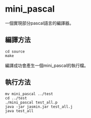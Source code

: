 # mini_pascal
一個實現部分pascal語言的編譯器。

## 編譯方法
```
cd source
make
```
編譯成功會產生一個mini_pascal的執行檔。

## 執行方法
```
mv mini_pascal ../test
cd ../test
./mini_pascal test_all.p
java -jar jasmin.jar test_all.j
java test_all
```
